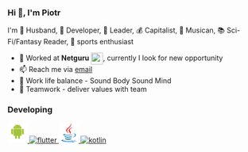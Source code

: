 ### Hi 👋, I'm Piotr

I'm :couple: Husband, :green_heart: Developer, :dragon_face: Leader, :moneybag: Capitalist, :musical_note: Musican, :books: Sci-Fi/Fantasy Reader, :runner: sports enthusiast

- 🔭 Worked at **Netguru** <img src="https://avatars.githubusercontent.com/u/1146?s=200&v=4"  width="24" height="24" align="center" />,  currently I look for new opportunity
- 📫 Reach me via [email](mailto:piskorski.pio@gmail.com?subject=[GitHub]%20Hello%20I%20want%20to%20contact%20You)
- :running: Work life balance - Sound Body Sound Mind
- :raised_hands: Teamwork - deliver values with team

### Developing 
<p align="left"> 
<a href="https://developer.android.com" target="_blank"> <img src="https://raw.githubusercontent.com/devicons/devicon/master/icons/android/android-original-wordmark.svg" alt="android" width="40" height="40"/> </a>
<a href="https://flutter.dev" target="_blank"> <img src="https://www.vectorlogo.zone/logos/flutterio/flutterio-icon.svg" alt="flutter" width="40" height="40"/> </a>
<a href="https://www.java.com" target="_blank"> <img src="https://raw.githubusercontent.com/devicons/devicon/master/icons/java/java-original.svg" alt="java" width="40" height="40"/> </a> 
<a href="https://kotlinlang.org" target="_blank"> <img src="https://www.vectorlogo.zone/logos/kotlinlang/kotlinlang-icon.svg" alt="kotlin" width="40" height="40"/> </a>
</p>



<!--
**GitHubMurt/githubmurt** is a ✨ _special_ ✨ repository because its `README.md` (this file) appears on your GitHub profile.

Here are some ideas to get you started:

- 🔭 I’m currently working on ...
- 🌱 I’m currently learning ...
- 👯 I’m looking to collaborate on ...
- 🤔 I’m looking for help with ...
- Ask me about ...
- 📫 How to reach me: ...
- 😄 Pronouns: ...
- ⚡ Fun fact: ...
-->
